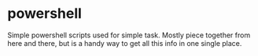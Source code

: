 # powershell

Simple powershell scripts used for simple task.
Mostly piece together from here and there, but is a handy way to get all this info in one single place.
